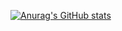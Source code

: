 [![Anurag's GitHub stats](https://github-readme-stats.vercel.app/api?username=yumiowari&show_icons=true&theme=onedark)](https://github.com/anuraghazra/github-readme-stats)
